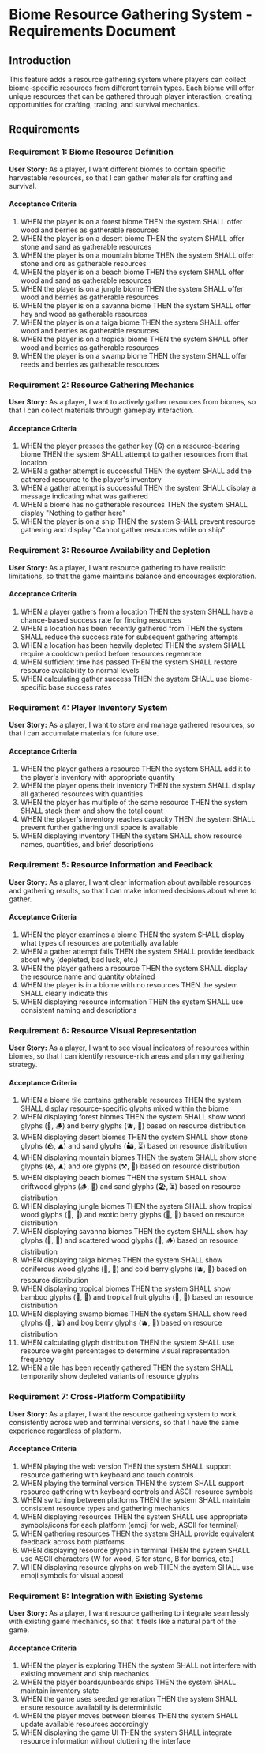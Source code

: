 # Biome Resource Gathering System - Requirements Document

## Introduction

This feature adds a resource gathering system where players can collect biome-specific resources from different terrain types. Each biome will offer unique resources that can be gathered through player interaction, creating opportunities for crafting, trading, and survival mechanics.

## Requirements

### Requirement 1: Biome Resource Definition

**User Story:** As a player, I want different biomes to contain specific harvestable resources, so that I can gather materials for crafting and survival.

#### Acceptance Criteria

1. WHEN the player is on a forest biome THEN the system SHALL offer wood and berries as gatherable resources
2. WHEN the player is on a desert biome THEN the system SHALL offer stone and sand as gatherable resources  
3. WHEN the player is on a mountain biome THEN the system SHALL offer stone and ore as gatherable resources
4. WHEN the player is on a beach biome THEN the system SHALL offer wood and sand as gatherable resources
5. WHEN the player is on a jungle biome THEN the system SHALL offer wood and berries as gatherable resources
6. WHEN the player is on a savanna biome THEN the system SHALL offer hay and wood as gatherable resources
7. WHEN the player is on a taiga biome THEN the system SHALL offer wood and berries as gatherable resources
8. WHEN the player is on a tropical biome THEN the system SHALL offer wood and berries as gatherable resources
9. WHEN the player is on a swamp biome THEN the system SHALL offer reeds and berries as gatherable resources

### Requirement 2: Resource Gathering Mechanics

**User Story:** As a player, I want to actively gather resources from biomes, so that I can collect materials through gameplay interaction.

#### Acceptance Criteria

1. WHEN the player presses the gather key (G) on a resource-bearing biome THEN the system SHALL attempt to gather resources from that location
2. WHEN a gather attempt is successful THEN the system SHALL add the gathered resource to the player's inventory
3. WHEN a gather attempt is successful THEN the system SHALL display a message indicating what was gathered
4. WHEN a biome has no gatherable resources THEN the system SHALL display "Nothing to gather here"
5. WHEN the player is on a ship THEN the system SHALL prevent resource gathering and display "Cannot gather resources while on ship"

### Requirement 3: Resource Availability and Depletion

**User Story:** As a player, I want resource gathering to have realistic limitations, so that the game maintains balance and encourages exploration.

#### Acceptance Criteria

1. WHEN a player gathers from a location THEN the system SHALL have a chance-based success rate for finding resources
2. WHEN a location has been recently gathered from THEN the system SHALL reduce the success rate for subsequent gathering attempts
3. WHEN a location has been heavily depleted THEN the system SHALL require a cooldown period before resources regenerate
4. WHEN sufficient time has passed THEN the system SHALL restore resource availability to normal levels
5. WHEN calculating gather success THEN the system SHALL use biome-specific base success rates

### Requirement 4: Player Inventory System

**User Story:** As a player, I want to store and manage gathered resources, so that I can accumulate materials for future use.

#### Acceptance Criteria

1. WHEN the player gathers a resource THEN the system SHALL add it to the player's inventory with appropriate quantity
2. WHEN the player opens their inventory THEN the system SHALL display all gathered resources with quantities
3. WHEN the player has multiple of the same resource THEN the system SHALL stack them and show the total count
4. WHEN the player's inventory reaches capacity THEN the system SHALL prevent further gathering until space is available
5. WHEN displaying inventory THEN the system SHALL show resource names, quantities, and brief descriptions

### Requirement 5: Resource Information and Feedback

**User Story:** As a player, I want clear information about available resources and gathering results, so that I can make informed decisions about where to gather.

#### Acceptance Criteria

1. WHEN the player examines a biome THEN the system SHALL display what types of resources are potentially available
2. WHEN a gather attempt fails THEN the system SHALL provide feedback about why (depleted, bad luck, etc.)
3. WHEN the player gathers a resource THEN the system SHALL display the resource name and quantity obtained
4. WHEN the player is in a biome with no resources THEN the system SHALL clearly indicate this
5. WHEN displaying resource information THEN the system SHALL use consistent naming and descriptions

### Requirement 6: Resource Visual Representation

**User Story:** As a player, I want to see visual indicators of resources within biomes, so that I can identify resource-rich areas and plan my gathering strategy.

#### Acceptance Criteria

1. WHEN a biome tile contains gatherable resources THEN the system SHALL display resource-specific glyphs mixed within the biome
2. WHEN displaying forest biomes THEN the system SHALL show wood glyphs (🌲, 🪵) and berry glyphs (🫐, 🍓) based on resource distribution
3. WHEN displaying desert biomes THEN the system SHALL show stone glyphs (🪨, ⛰️) and sand glyphs (🏜️, ⏳) based on resource distribution
4. WHEN displaying mountain biomes THEN the system SHALL show stone glyphs (🪨, ⛰️) and ore glyphs (⚒️, 💎) based on resource distribution
5. WHEN displaying beach biomes THEN the system SHALL show driftwood glyphs (🪵, 🌴) and sand glyphs (🏖️, ⏳) based on resource distribution
6. WHEN displaying jungle biomes THEN the system SHALL show tropical wood glyphs (🌴, 🎋) and exotic berry glyphs (🥥, 🍌) based on resource distribution
7. WHEN displaying savanna biomes THEN the system SHALL show hay glyphs (🌾, 🌿) and scattered wood glyphs (🌳, 🪵) based on resource distribution
8. WHEN displaying taiga biomes THEN the system SHALL show coniferous wood glyphs (🌲, 🌲) and cold berry glyphs (🫐, 🍇) based on resource distribution
9. WHEN displaying tropical biomes THEN the system SHALL show bamboo glyphs (🎋, 🌴) and tropical fruit glyphs (🥭, 🍍) based on resource distribution
10. WHEN displaying swamp biomes THEN the system SHALL show reed glyphs (🌾, 🪴) and bog berry glyphs (🫐, 🍄) based on resource distribution
11. WHEN calculating glyph distribution THEN the system SHALL use resource weight percentages to determine visual representation frequency
12. WHEN a tile has been recently gathered THEN the system SHALL temporarily show depleted variants of resource glyphs

### Requirement 7: Cross-Platform Compatibility

**User Story:** As a player, I want the resource gathering system to work consistently across web and terminal versions, so that I have the same experience regardless of platform.

#### Acceptance Criteria

1. WHEN playing the web version THEN the system SHALL support resource gathering with keyboard and touch controls
2. WHEN playing the terminal version THEN the system SHALL support resource gathering with keyboard controls and ASCII resource symbols
3. WHEN switching between platforms THEN the system SHALL maintain consistent resource types and gathering mechanics
4. WHEN displaying resources THEN the system SHALL use appropriate symbols/icons for each platform (emoji for web, ASCII for terminal)
5. WHEN gathering resources THEN the system SHALL provide equivalent feedback across both platforms
6. WHEN displaying resource glyphs in terminal THEN the system SHALL use ASCII characters (W for wood, S for stone, B for berries, etc.)
7. WHEN displaying resource glyphs on web THEN the system SHALL use emoji symbols for visual appeal

### Requirement 8: Integration with Existing Systems

**User Story:** As a player, I want resource gathering to integrate seamlessly with existing game mechanics, so that it feels like a natural part of the game.

#### Acceptance Criteria

1. WHEN the player is exploring THEN the system SHALL not interfere with existing movement and ship mechanics
2. WHEN the player boards/unboards ships THEN the system SHALL maintain inventory state
3. WHEN the game uses seeded generation THEN the system SHALL ensure resource availability is deterministic
4. WHEN the player moves between biomes THEN the system SHALL update available resources accordingly
5. WHEN displaying the game UI THEN the system SHALL integrate resource information without cluttering the interface